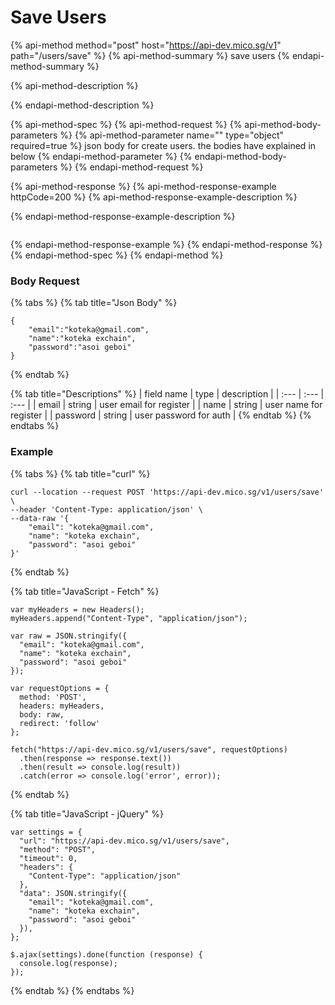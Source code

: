 # Save Users

{% api-method method="post" host="https://api-dev.mico.sg/v1" path="/users/save" %}
{% api-method-summary %}
save users
{% endapi-method-summary %}

{% api-method-description %}

{% endapi-method-description %}

{% api-method-spec %}
{% api-method-request %}
{% api-method-body-parameters %}
{% api-method-parameter name="" type="object" required=true %}
json body for create users. the bodies have explained in below
{% endapi-method-parameter %}
{% endapi-method-body-parameters %}
{% endapi-method-request %}

{% api-method-response %}
{% api-method-response-example httpCode=200 %}
{% api-method-response-example-description %}

{% endapi-method-response-example-description %}

```

```
{% endapi-method-response-example %}
{% endapi-method-response %}
{% endapi-method-spec %}
{% endapi-method %}

### Body Request

{% tabs %}
{% tab title="Json Body" %}
```text
{
    "email":"koteka@gmail.com",
    "name":"koteka exchain",
    "password":"asoi geboi"
}
```
{% endtab %}

{% tab title="Descriptions" %}
| field name | type | description |
| :--- | :--- | :--- |
| email | string | user email for register |
| name | string | user name for register |
| password | string | user password for auth |
{% endtab %}
{% endtabs %}

### Example

{% tabs %}
{% tab title="curl" %}
```text
curl --location --request POST 'https://api-dev.mico.sg/v1/users/save' \
--header 'Content-Type: application/json' \
--data-raw '{
    "email": "koteka@gmail.com",
    "name": "koteka exchain",
    "password": "asoi geboi"
}'
```
{% endtab %}

{% tab title="JavaScript - Fetch" %}
```text
var myHeaders = new Headers();
myHeaders.append("Content-Type", "application/json");

var raw = JSON.stringify({
  "email": "koteka@gmail.com",
  "name": "koteka exchain",
  "password": "asoi geboi"
});

var requestOptions = {
  method: 'POST',
  headers: myHeaders,
  body: raw,
  redirect: 'follow'
};

fetch("https://api-dev.mico.sg/v1/users/save", requestOptions)
  .then(response => response.text())
  .then(result => console.log(result))
  .catch(error => console.log('error', error));
```
{% endtab %}

{% tab title="JavaScript - jQuery" %}
```
var settings = {
  "url": "https://api-dev.mico.sg/v1/users/save",
  "method": "POST",
  "timeout": 0,
  "headers": {
    "Content-Type": "application/json"
  },
  "data": JSON.stringify({
    "email": "koteka@gmail.com",
    "name": "koteka exchain",
    "password": "asoi geboi"
  }),
};

$.ajax(settings).done(function (response) {
  console.log(response);
});
```
{% endtab %}
{% endtabs %}


